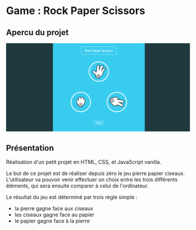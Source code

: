 # Game : Rock Paper Scissors

## Apercu du projet

![image](./images/CaptureProjet.png)

## Présentation

Réalisation d'un petit projet en HTML, CSS, et JavaScript vanilla.

Le but de ce projet est de réaliser depuis zéro le jeu pierre papier ciseaux. L'utilisateur va pouvoir venir effectuer un choix entre les trois différents éléments, qui sera ensuite comparer à celui de l'ordinateur.

Le résultat du jeu est déterminé par trois règle simple :

- la pierre gagne face aux ciseaux
- les ciseaux gagne face au papier
- le papier gagne face à la pierre
